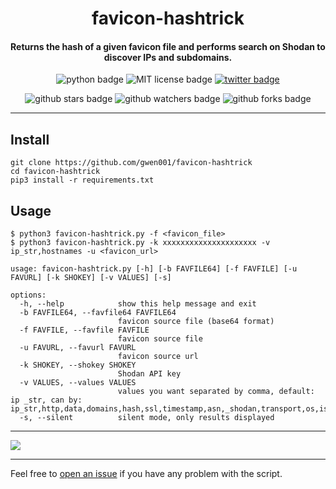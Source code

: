 <h1 align="center">favicon-hashtrick</h1>

<h4 align="center">Returns the hash of a given favicon file and performs search on Shodan to discover IPs and subdomains.</h4>

<p align="center">
    <img src="https://img.shields.io/badge/python-v3-blue" alt="python badge">
    <img src="https://img.shields.io/badge/license-MIT-green" alt="MIT license badge">
    <a href="https://twitter.com/intent/tweet?text=https%3a%2f%2fgithub.com%2fgwen001%2ffavicon-hashtrick%2f" target="_blank"><img src="https://img.shields.io/twitter/url?style=social&url=https%3A%2F%2Fgithub.com%2Fgwen001%2Ffavicon-hashtrick" alt="twitter badge"></a>
</p>

<p align="center">
    <img src="https://img.shields.io/github/stars/gwen001/favicon-hashtrickr?style=social" alt="github stars badge">
    <img src="https://img.shields.io/github/watchers/gwen001/favicon-hashtrick?style=social" alt="github watchers badge">
    <img src="https://img.shields.io/github/forks/gwen001/favicon-hashtrick?style=social" alt="github forks badge">
</p>

---

## Install

```
git clone https://github.com/gwen001/favicon-hashtrick
cd favicon-hashtrick
pip3 install -r requirements.txt
```

## Usage

```
$ python3 favicon-hashtrick.py -f <favicon_file>
$ python3 favicon-hashtrick.py -k xxxxxxxxxxxxxxxxxxxxx -v ip_str,hostnames -u <favicon_url>
```

```
usage: favicon-hashtrick.py [-h] [-b FAVFILE64] [-f FAVFILE] [-u FAVURL] [-k SHOKEY] [-v VALUES] [-s]

options:
  -h, --help            show this help message and exit
  -b FAVFILE64, --favfile64 FAVFILE64
                        favicon source file (base64 format)
  -f FAVFILE, --favfile FAVFILE
                        favicon source file
  -u FAVURL, --favurl FAVURL
                        favicon source url
  -k SHOKEY, --shokey SHOKEY
                        Shodan API key
  -v VALUES, --values VALUES
                        values you want separated by comma, default: ip _str, can by: ip_str,http,data,domains,hash,ssl,timestamp,asn,_shodan,transport,os,isp,port,org,ip,tags,hostnames,location
  -s, --silent          silent mode, only results displayed
```

---

<img src="https://raw.githubusercontent.com/gwen001/favicon-hashtrick/main/preview.png" />

---

Feel free to [open an issue](/../../issues/) if you have any problem with the script.  

